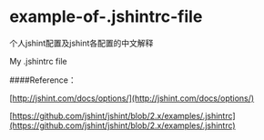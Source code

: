 example-of-.jshintrc-file
=========================

个人jshint配置及jshint各配置的中文解释

My .jshintrc file 

####Reference：

[http://jshint.com/docs/options/](http://jshint.com/docs/options/)

[https://github.com/jshint/jshint/blob/2.x/examples/.jshintrc](https://github.com/jshint/jshint/blob/2.x/examples/.jshintrc)
